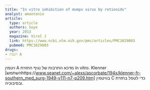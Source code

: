 ```yaml
---
title: "In vitro inhibition of mumps virus by retinoids"
analyst: amantonio
article:
  type: article
  authors: Soye
  year: 2013
  magazine: Virol J
  link: https://www.ncbi.nlm.nih.gov/pmc/articles/PMC3829803
  pubmed: PMC3829803
drugs:
- ויטמין A
---
```


ויטמין A מדכא התרבות של נגיף החזרת in vitro.
Klenner [השתמשhttps://www.seanet.com/~alexs/ascorbate/194x/klenner-fr-southern_med_surg-1949-v111-n7-p209.htm] בוויטמין C כדי לטפל בחזרת ובסיבוכיה.
